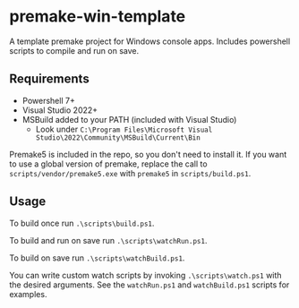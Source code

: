 # premake-win-template

A template premake project for Windows console apps. Includes powershell scripts to compile and run on save.

## Requirements

- Powershell 7+
- Visual Studio 2022+
- MSBuild added to your PATH (included with Visual Studio)
    - Look under `C:\Program Files\Microsoft Visual Studio\2022\Community\MSBuild\Current\Bin`

Premake5 is included in the repo, so you don't need to install it. If you want to use a global version of premake, replace the call to `scripts/vendor/premake5.exe` with `premake5` in `scripts/build.ps1`.

## Usage

To build once run `.\scripts\build.ps1`. 

To build and run on save run `.\scripts\watchRun.ps1`.

To build on save run `.\scripts\watchBuild.ps1`.

You can write custom watch scripts by invoking `.\scripts\watch.ps1` with the desired arguments. See the `watchRun.ps1` and `watchBuild.ps1` scripts for examples.
